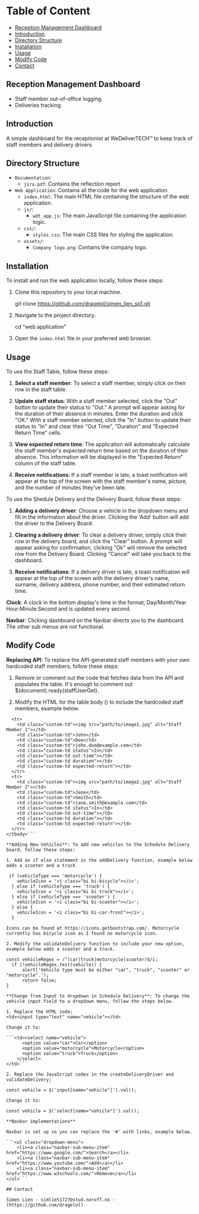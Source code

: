# Table of Content

* [Reception Management Dashboard](#Reception-Management-Dashboard)
* [Introduction](#introduction)
* [Directory Structure](#Directory-Structure)
* [Installation](#Installation)
* [Usage](#Usage)
* [Modify Code](#Modify-Code)
* [Contact](#Contact)

## Reception Management Dashboard

- Staff member out-of-office logging.
- Deliveries tracking.

## Introduction

A simple dashboard for the receptionist at WeDeliverTECH™ to keep track of staff members and delivery drivers

## Directory Structure

- `Documentation`:
  - `jira.pdf`: Contains the reflection report
- `Web Application`: Contains all the code for the web application.
  - `index.html`: The main HTML file containing the structure of the web application.
  - `js/`:
    - `wdt_app.js`: The main JavaScript file containing the application logic.
  - `css/`:
    - `styles.css`: The main CSS files for styling the application.
  - `assets/`:
    - `Company logo.png`: Contains the company logo.

## Installation

To install and run the web application locally, follow these steps:

1. Clone this repository to your local machine.
    
    git clone https://github.com/dragelol/simen_lien_sp1.git
    

2. Navigate to the project directory.

    cd "web application"

3. Open the `index.html` file in your preferred web browser.


## Usage 

To use the Staff Table, follow these steps:

1. **Select a staff member**: To select a staff member, simply click on their row in the staff table.

2. **Update staff status**: With a staff member selected, click the "Out" button to update their status to "Out." A prompt will appear asking for the duration of their absence in minutes. Enter the duration and click "OK." With a staff member selected, click the "In" button to update their status to "In" and clear their "Out Time", "Duration" and "Expected Return Time" cells.

3. **View expected return time**: The application will automatically calculate the staff member's expected return time based on the duration of their absence. This information will be displayed in the "Expected Return" column of the staff table.

4. **Receive notifications**: If a staff member is late, a toast notification will appear at the top of the screen with the staff member's name, picture, and the number of minutes they've been late.

To use the Shedule Delivery and the Delivery Board, follow these steps:

1. **Adding a delivery driver**: Choose a vehicle in the dropdown menu and fill in the information about the driver. Clicking the 'Add' button will add the driver to the Delivery Board.

2. **Clearing a delivery driver**: To clear a delivery driver, simply click their row in the delivery board, and click the "Clear" button.  A prompt will appear asking for confirmation, clicking "Ok" will remove the selected row from the Delivery Board. Clicking "Cancel" will take you back to the dashboard.

3. **Receive notifications**: If a delivery driver is late, a toast notification will appear at the top of the screen with the delivery driver's name, surname, delivery address, phone number, and their estimated return time.

**Clock**: A clock in the bottom display's time in the format; Day/Month/Year Hour:Minute:Second and is updated every second.

**Navbar**: Clicking dashboard on the Navbar directs you to the dashboard. The other sub menus are not functional.

## Modify Code

**Replacing API**: To replace the API-generated staff members with your own hardcoded staff members, follow these steps:

1. Remove or comment out the code that fetches data from the API and populates the table. It's enough to comment out $(document).ready(staffUserGet).

2. Modify the HTML for the table body (<tbody id="staff-table">) to include the hardcoded staff members, example below.

```<tbody id="staff-table">
  <tr>
    <td class="custom-td"><img src="path/to/image1.jpg" alt="Staff Member 1"></td>
    <td class="custom-td">John</td>
    <td class="custom-td">Doe</td>
    <td class="custom-td">john.doe@example.com</td>
    <td class="custom-td status">In</td>
    <td class="custom-td out-time"></td>
    <td class="custom-td duration"></td>
    <td class="custom-td expected-return"></td>
  </tr>
  <tr>
    <td class="custom-td"><img src="path/to/image2.jpg" alt="Staff Member 2"></td>
    <td class="custom-td">Jane</td>
    <td class="custom-td">Smith</td>
    <td class="custom-td">jane.smith@example.com</td>
    <td class="custom-td status">In</td>
    <td class="custom-td out-time"></td>
    <td class="custom-td duration"></td>
    <td class="custom-td expected-return"></td>
  </tr>
</tbody>```

**Adding New Vehicles**: To add new vehicles to the Schedule Delivery board, follow these steps:

1. Add an if else statement in the addDelivery function, example below adds a scooter and a truck

 if (vehicleType === 'motorcycle') {
    vehicleIcon = '<i class="bi bi-bicycle"></i>';
  } else if (vehicleType === 'truck') {
    vehicleIcon = '<i class="bi bi-truck"></i>';
  } else if (vehicleType === 'scooter') {
    vehicleIcon = '<i class="bi bi-scooter"></i>';
  } else {
    vehicleIcon = '<i class="bi bi-car-front"></i>';
  }

Icons can be found at https://icons.getbootstrap.com/. Motorcycle currently has bicycle icon as I found no motorcycle icon.

2. Modify the validateDelivery function to include your new option, example below adds a scooter and a truck.

const vehicleRegex = /^(car|truck|motorcycle|scooter)$/i;
  if (!vehicleRegex.test(vehicle)) {
      alert('Vehicle type must be either "car", "truck", "scooter" or "motorcycle".');
      return false;
}

**Change from Input to dropdown in Schedule Delivery**: To change the vehicle input field to a dropdown menu, follow the steps below.

1. Replace the HTML code;
<td><input type="text" name="vehicle"></td>

Change it to:

```<td><select name="vehicle">
      <option value="car">Car</option>
      <option value="motorcycle">Motorcycle</option>
      <option value="truck">Truck</option>
    </select>
</td>```

2. Replace the JavaScript codes in the createDeliveryDriver and validateDelivery;

const vehicle = $('input[name="vehicle"]').val();

Change it to:

const vehicle = $('select[name="vehicle"]').val();

**Navbar implementations**

Navbar is set up so you can replace the '#' with links, example below.

```<ul class="dropdown-menu">
    <li><a class="navbar-sub-menu-item" href="https://www.google.com/">Search</a></li>
    <li><a class="navbar-sub-menu-item" href="https://www.youtube.com/">Add</a></li>
    <li><a class="navbar-sub-menu-item" href="https://www.w3schools.com/">Remove</a></li>
</ul>```

## Contact

Simen Lien - simlie51727@stud.noroff.no - (https://github.com/dragelol)
